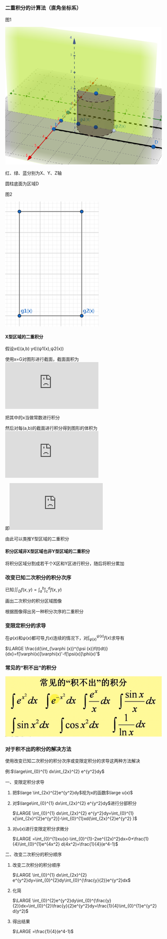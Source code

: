 ### 二重积分的计算法（直角坐标系）

图1

![直角坐标轴上的二重积分的计算](./X区域的二重积分.png)

红、绿、蓝分别为X、Y、Z轴

圆柱底面为区域D



图2

![](.\微信截图_20190509204533.png)

#### X型区域的二重积分

假设x∈(a,b)  y∈(ψ1(x),ψ2(x))

使用x=G对图形进行截面，截面面积为![img](https://latex.codecogs.com/gif.latex?%5Cint_%7B%5Cvarphi%201%28x%29%7D%5E%7B%5Cvarphi%202%28x%29%7Df%28x%2Cy%29dy)

把其中的x当做常数进行积分

然后对每(a,b)的截面进行积分得到图形的体积为![img](https://latex.codecogs.com/gif.latex?%5Cint_%7Ba%7D%5E%7Bb%7D%5B%5Cint_%7B%5Cvarphi%201%28x%29%7D%5E%7B%5Cvarphi%202%28x%29%7Df%28x%2Cy%29dy%5Cboldsymbol%7B%7D%5Ddx)

即![img](https://latex.codecogs.com/gif.latex?%5Ciint_%7BD%7D%5E%7B%7Df%28x%2Cy%29d%5Csigma%20%3D%5Cint_%7Ba%7D%5E%7Bb%7D%5B%5Cint_%7B%5Cvarphi%201%28x%29%7D%5E%7B%5Cvarphi%202%28x%29%7Df%28x%2Cy%29dy%5Cboldsymbol%7B%7D%5Ddx)



由此可以类推Y型区域的二重积分

#### 积分区域非X型区域也非Y型区域的二重积分

将积分区域分割成若干个X区和Y区进行积分，随后将积分累加

### 改变已知二次积分的积分次序

已知$\iint_{D}f(x,y)=\int_{a}^{b}\int_{c}^{d}f(x,y)$

画出二次积分的积分区域图像

根据图像得出另一种积分次序的二重积分

### 变限定积分的求导

在$\varphi(x)$和$\psi (x)$都可导,$f(x)$连续的情况下，对$\int_{\varphi (x)}^{\psi (x)}f(x)$求导有

$\LARGE \frac{d(\int_{\varphi (x)}^{\psi (x)}f(t)dt)}{dx}=f[\varphi(x)]\varphi(x)'-f[\psi(x)]\phi(x)'$

### 常见的“积不出”的积分

![img](./常见的积不出的积分.png)

### 对于积不出的积分的解决方法

使用改变已知二次积分的积分次序或变限定积分的求导这两种方法解决

例:$\large\int_{0}^{1} dx\int_{2x}^{2} e^{y^2}dy​$

一、变限定积分求导

1. 把$\large \int_{2x}^{2}e^{y^2}dy​$视为x的函数$\large u(x)​$

2. 对$\large\int_{0}^{1} dx\int_{2x}^{2} e^{y^2}dy$进行分部积分

   $\LARGE \int_{0}^{1} dx\int_{2x}^{2} e^{y^2}dy=\int_{0}^{1} x[\int_{2x}^{2}e^{y^2}]-\int_{0}^{1}xd(\int_{2x}^{2}e^{y^2} )$

3. 对$u(x)​$进行变限定积分求微分

   $\LARGE =\int_{0}^{1}xu(x)-\int_{0}^{1}-2xe^{(2x)^2}dx=0+\frac{1}{4}\int_{0}^{1}e^{4x^2} d(4x^2)=\frac{1}{4}(e^4-1)$



二、改变二次积分的积分顺序

1. 改变二次积分的积分顺序

   $\LARGE \int_{0}^{1} dx\int_{2x}^{2} e^{y^2}dy=\int_{0}^{2}dy\int_{0}^{\frac{y}{2}}e^{y^2}dx​$

2. 化简

   $\LARGE \int_{0}^{2}e^{y^2}dy\int_{0}^{\frac{y}{2}}dx=\int_{0}^{2}\frac{y}{2}e^{y^2}dy=\frac{1}{4}\int_{0}^{1}e^{y^2} d(y^2)$

3. 得出结果

   $\LARGE =\frac{1}{4}(e^4-1)$